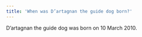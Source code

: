 ```yaml
---
title: 'When was D’artagnan the guide dog born?'
---
```

D’artagnan the guide dog was born on 10 March 2010.